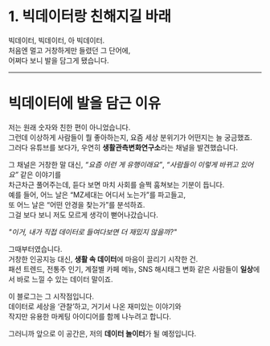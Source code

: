 
# 1. 빅데이터랑 친해지길 바래

빅데이터, 빅데이터, 아 빅데이터.  
처음엔 멀고 거창하게만 들렸던 그 단어에,  
어쩌다 보니 발을 담그게 됐습니다.
 
---

# 빅데이터에 발을 담근 이유

저는 원래 숫자와 친한 편이 아니었습니다.  
그런데 이상하게 사람들이 뭘 좋아하는지, 요즘 세상 분위기가 어떤지는 늘 궁금했죠.  
그러다 유튜브를 보다가, 우연히 **생활관측변화연구소**라는 채널을 발견했습니다.

그 채널은 거창한 말 대신, *“요즘 이런 게 유행이래요”*, *“사람들이 이렇게 바뀌고 있어요”* 같은 이야기를  
차근차근 풀어주는데, 듣다 보면 마치 사회를 슬쩍 훔쳐보는 기분이 듭니다.  
예를 들어, 어느 날은 “MZ세대는 어디서 노는가”를 파고들고,  
또 어느 날은 “어떤 안경을 찾는가”를 분석하죠.  
그걸 보다 보니 저도 모르게 생각이 뻗어나갔습니다.

*"이거, 내가 직접 데이터로 들여다보면 더 재밌지 않을까?"*

그때부터였습니다.  
거창한 인공지능 대신, **생활 속 데이터**에 마음이 끌리기 시작한 건.  
패션 트렌드, 전통주 인기, 계절별 카페 메뉴, SNS 해시태그 변화 같은
사람들이 **일상**에서 바로 느낄 수 있는 데이터 말이죠.

이 블로그는 그 시작점입니다.  
데이터로 세상을 ‘관찰’하고, 거기서 나온 재미있는 이야기와  
작지만 유용한 마케팅 아이디어를 함께 나누려고 합니다.  

그러니까 앞으로 이 공간은, 저의 **데이터 놀이터**가 될 예정입니다.

